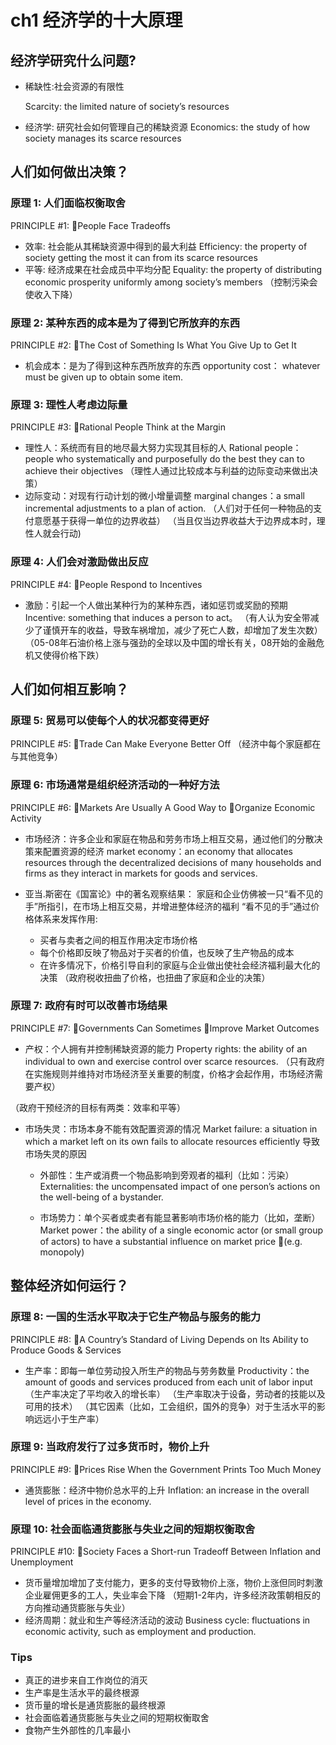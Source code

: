 # ch1 经济学的十大原理

## 经济学研究什么问题?

- 稀缺性:社会资源的有限性

  Scarcity:  the limited nature of society’s resources
- 经济学: 研究社会如何管理自己的稀缺资源
  Economics:  the study of how society manages its scarce resources

## 人们如何做出决策？

### 原理 1:  人们面临权衡取舍

PRINCIPLE #1:  People Face Tradeoffs

- 效率: 社会能从其稀缺资源中得到的最大利益
  Efficiency:  the property of society getting the most it can from its scarce resources
- 平等: 经济成果在社会成员中平均分配
  Equality:  the property of distributing economic prosperity uniformly among society’s members
  （控制污染会使收入下降）

### 原理 2:  某种东西的成本是为了得到它所放弃的东西

PRINCIPLE #2:  The Cost of Something Is  What You Give Up to Get It

- 机会成本：是为了得到这种东西所放弃的东西
  opportunity cost： whatever must be given up to obtain some item.

### 原理 3:  理性人考虑边际量

PRINCIPLE #3:  Rational People Think at the Margin

- 理性人：系统而有目的地尽最大努力实现其目标的人
  Rational people：people who systematically and purposefully do the best they can to achieve their objectives
  （理性人通过比较成本与利益的边际变动来做出决策）
- 边际变动：对现有行动计划的微小增量调整
  marginal changes：a small incremental adjustments to a plan of action.
  （人们对于任何一种物品的支付意愿基于获得一单位的边界收益）
  （当且仅当边界收益大于边界成本时，理性人就会行动)

### 原理 4:  人们会对激励做出反应

PRINCIPLE #4:  People Respond to Incentives

- 激励：引起一个人做出某种行为的某种东西，诸如惩罚或奖励的预期
  Incentive: something that induces a person to act。
  （有人认为安全带减少了谨慎开车的收益，导致车祸增加，减少了死亡人数，却增加了发生次数）
  （05-08年石油价格上涨与强劲的全球以及中国的增长有关，08开始的金融危机又使得价格下跌）

## 人们如何相互影响？

### 原理 5:  贸易可以使每个人的状况都变得更好

PRINCIPLE #5:  Trade Can Make Everyone Better Off
（经济中每个家庭都在与其他竞争）

### 原理 6:  市场通常是组织经济活动的一种好方法

PRINCIPLE #6:  Markets Are Usually A Good Way to Organize Economic Activity

- 市场经济：许多企业和家庭在物品和劳务市场上相互交易，通过他们的分散决策来配置资源的经济
  market economy：an economy that allocates resources through the decentralized decisions of many households and firms as they interact in markets for goods and services.  
- 亚当.斯密在《国富论》中的著名观察结果：
  家庭和企业仿佛被一只“看不见的手”所指引，在市场上相互交易，并增进整体经济的福利
  “看不见的手”通过价格体系来发挥作用:

    - 买者与卖者之间的相互作用决定市场价格
    - 每个价格即反映了物品对于买者的价值，也反映了生产物品的成本
    - 在许多情况下，价格引导自利的家庭与企业做出使社会经济福利最大化的决策
    （政府税收扭曲了价格，也扭曲了家庭和企业的决策）

### 原理 7:  政府有时可以改善市场结果

PRINCIPLE #7:  Governments Can Sometimes Improve Market Outcomes

- 产权：个人拥有并控制稀缺资源的能力
  Property rights: the ability of an individual to own and exercise control over scarce resources.
  （只有政府在实施规则并维持对市场经济至关重要的制度，价格才会起作用，市场经济需要产权）

（政府干预经济的目标有两类：效率和平等）

- 市场失灵：市场本身不能有效配置资源的情况
  Market failure:  a situation in which a market left on its own fails to allocate resources efficiently
  导致市场失灵的原因

    - 外部性：生产或消费一个物品影响到旁观者的福利（比如：污染）
     Externalities:  the uncompensated impact of one person’s actions on the well-being of a bystander.

    - 市场势力：单个买者或卖者有能显著影响市场价格的能力（比如，垄断）
    Market power：the ability of a single economic actor (or small group of actors) to have a substantial influence on market price (e.g. monopoly)

## 整体经济如何运行？

### 原理 8:  一国的生活水平取决于它生产物品与服务的能力

PRINCIPLE #8:  A Country’s Standard of Living Depends on Its Ability to Produce Goods & Services

- 生产率：即每一单位劳动投入所生产的物品与劳务数量
  Productivity：the amount of goods and services produced from each unit of labor input
  （生产率决定了平均收入的增长率）
  （生产率取决于设备，劳动者的技能以及可用的技术）
  （其它因素（比如，工会组织，国外的竞争）对于生活水平的影响远远小于生产率）

### 原理 9:  当政府发行了过多货币时，物价上升

PRINCIPLE #9:  Prices Rise When the Government Prints Too Much Money

- 通货膨胀：经济中物价总水平的上升
  Inflation:  an increase in the overall level of prices in the economy.

### 原理 10:  社会面临通货膨胀与失业之间的短期权衡取舍

PRINCIPLE #10:  Society Faces a Short-run Tradeoff Between Inflation and Unemployment

- 货币量增加增加了支付能力，更多的支付导致物价上涨，物价上涨但同时刺激企业雇佣更多的工人，失业率会下降
  （短期1-2年内，许多经济政策朝相反的方向推动通货膨胀与失业）
- 经济周期：就业和生产等经济活动的波动
  Business cycle:  fluctuations in economic activity, such as employment and production.

### Tips

- 真正的进步来自工作岗位的消灭
- 生产率是生活水平的最终根源
- 货币量的增长是通货膨胀的最终根源
- 社会面临着通货膨胀与失业之间的短期权衡取舍
- 食物产生外部性的几率最小
